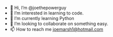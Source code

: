 - 👋 Hi, I’m @joethepowerguy
- 👀 I’m interested in learning to code.
- 🌱 I’m currently learning Python
- 💞️ I’m looking to collaborate on something easy.
- 📫 How to reach me joemarsh1@hotmail.com

<!---
joethepowerguy/joethepowerguy is a ✨ special ✨ repository because its `README.md` (this file) appears on your GitHub profile.
You can click the Preview link to take a look at your changes.
--->
